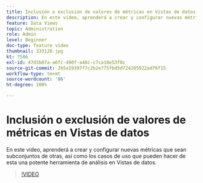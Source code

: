 ```yaml
---
title: Inclusión o exclusión de valores de métricas en Vistas de datos
description: En este vídeo, aprenderá a crear y configurar nuevas métricas que sean subconjuntos de otras, así como los casos de uso que pueden hacer de esta una potente herramienta de análisis en Vistas de datos.
feature: Data Views
topic: Administration
role: Admin
level: Beginner
doc-type: feature video
thumbnail: 333120.jpg
kt: 7586
exl-id: 47d1b07a-a6fc-490f-a48c-c7ca18e53f0c
source-git-commit: 2b5a19397f7c2b2e775fbd5d724205922ad76f15
workflow-type: tm+mt
source-wordcount: '86'
ht-degree: 100%

---
```


# Inclusión o exclusión de valores de métricas en Vistas de datos

En este vídeo, aprenderá a crear y configurar nuevas métricas que sean subconjuntos de otras, así como los casos de uso que pueden hacer de esta una potente herramienta de análisis en Vistas de datos.

>[!VIDEO](https://video.tv.adobe.com/v/3412946/?quality=12&learn=on&captions=spa)
